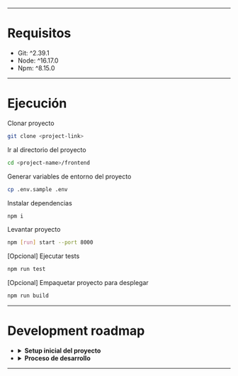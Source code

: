 ***
# Requisitos
- Git:  ^2.39.1
- Node: ^16.17.0
- Npm:  ^8.15.0

***
# Ejecución
Clonar proyecto
```bash
git clone <project-link>
```
Ir al directorio del proyecto
```bash
cd <project-name>/frontend
```
Generar variables de entorno del proyecto
```bash
cp .env.sample .env
```
Instalar dependencias
```bash
npm i
```
Levantar proyecto
```bash
npm [run] start --port 8000
```
[Opcional] Ejecutar tests
```bash
npm run test
```
[Opcional] Empaquetar proyecto para desplegar 
```bash
npm run build
```

***
# Development roadmap
- <details><summary><strong>Setup inicial del proyecto</strong></summary>
  
  - Scaffolding del proyecto con vite build tool (en lugar de *react-scripts*)
  - Developer tools: linter (eslint) + formatter (prettier) + code styles (stylelint) + editor config (vsc)
  - Unit testing configs
  - Despliegue en un servidor remoto (hosting) = <ins>Netlify</ins>
  </details>

- <details><summary><strong>Proceso de desarrollo</strong></summary>

  - Gestión de rutas del sistema con **router-dom v6**
  - Internacionalización con **i18n**: es | en | fr | bn
  - Estructura o directorio de estilos con **saas**
  - Uso de *design system* de **Material UI v5** (estilos muy marcados de Google)
  - Layout: <ins>Header + Main + Footer</ins>
  - **Theme**: manualmente light + dark
  - <ins>Home page</ins>
  - <details><summary><ins>Edit page</ins></summary>

    - Formulario: **generic fields + custom fields + actions**
    - Editar contenido/texto de manera interactiva
      - Idea 1: usar **input-text** (no acepta salto de linea), usar **textarea** (acepta multi-line pero no proporciona una buena experiencia de usuario)
      - Idea 2: usar componente **TextField** de MUI
      - Idea 3: hacer que las etiquetas html sean editables mediante el atributo **contentEditable** (pude dar conflicto con React por el update del estado en el DOM + sanitize-html)
          - Se puede usar el paquete **react-contenteditable**
          - Si el elemento a editar es **ul/ol**, React se quejará por las *keys* de *items*
    - *IconPicker* para gestionar la selección de icono
      - Uso de **emojis / icon**: symbol copy-paste || unicode number || html code (decimal) || hexadecimal
        - No se ha usado **MUI modal** para pintar los iconos porque este se renderiza fuera de *body* de la jerarquía html; se pierde la referencia a la hora renderizarlo en un sitio concreto, para ello, se ha creado una "modal" relativo que es capaz de colocarse relativamente a un elemento x.
    - <del>Aplicar acciones (Bold, Italic, Underline, Alignment, ...) a las palabras de input-text</del>
      - *document.execCommand* obsoleto, Selection API, Clipboard API: para commandos cut-copy-paste
    - Uso de **react-syntax-highligher** para destacar un código de programación
      - No es editable, se ha añadido una capa por encima para que simule que es editable (alternativa: **react-simple-code-editor**)
    - Drag and drop de **file-&-image** (se acepta un fichero)
      - Uso de *ref* de input-file para activar *FileChooser* del SO
      - Uso de *drag-and-drop html api* para arrasar elementos: drag-over, drag-enter, drag-leave, drop
        - Alternativa: [dropzone js](https://www.dropzone.dev/), [filepond](https://pqina.nl/filepond/)
    - **Preview** del post
    - Se ha evitado el uso de la librería **react-hook-form** para controlar y validar campos de un formulario: validación a pico y pala. No hay una validación exhaustiva: titulo es obligatorio + al menos tiene que haber un custom-field con valor.
    </details>
  - <details><summary><ins>Posts page</ins></summary>

    - Listar posts: uso de **skeleton** + **paginación**
    - Ver los detalles de un post
    </details>
  - Error page: **NotFound**
  - Aplicación de **SEO** manualmente (alternativa: **react-helmet**) 
  - Uso exhaustivo de **Context API** de react para evitar *props drilling*
  - Setup de **alias** de rutas para evitar uso de *relative paths*
</details>

***